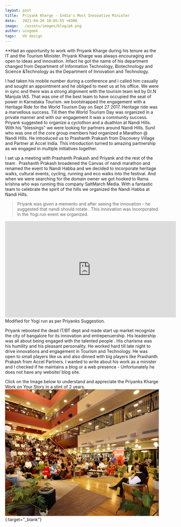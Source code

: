 ```yaml
---
layout: post
title:  Priyank Kharge - India's Most Innovative Minister 
date:   2021-04-26 10:05:55 +0300
image:   /assets/images/blog/pk.png
author: uixgeek
tags:   UX design
---
```


**Had an opportunity to work with Priyank Kharge during his tenure as the IT and the Tourism Minister. Priyank Kharge was always encouraging and open to ideas and innovation. Infact he got the name of his department changed from Department of Information Technology, Biotechnology and Science &Technology as the Department of Innovation and Technology.

I had taken his mobile number during a conference and i called him casually and sought an appointment and he obliged to meet us at his office. We were in sync and there was a strong alignment with the tourism team led by Dr.N Manjula IAS. That was one of the best team to have occupied the seat of power in Karnataka Tourism. we bootstrapped the engagement with a Heritage Ride for the World Tourism Day on Sept 27 2017. Heritage ride was a marvellous success. Till then the World Tourism Day was organized in a private manner and with our engagement it was a community success. Priyank suggested to organize a cyclothon and a duathlon at Nandi Hills. With his "blessings" we were looking for partners around Nandi Hills. Sunil who was one of the core group members had organized a Marathon @ Nandi Hills. He introduced us to Prashanth Prakash from Discovery Village and Partner at Accel India. This introduction turned to amazing partnership as we engaged in multiple initiatives together.  

I set up a meeting with Prashanth Prakash and Priyank and the rest of the team . Prashanth Prakash broadened the Canvas of nandi marathon and renamed the event to Nandi Habba and we decided to incorporate heritage walks, cultural events, cycling, running and eco walks into the festival. And when we were searching for the domain owner we got hooked to Rama krishna who was running this company SaltMarch Media. With a fantastic team to celebrate the spirit of the hills we organized the Nandi Habba at Nandi Hills.


> Priyank  was given a memento and after seeing the innovation - he suggested that nandi should rotate . This innovation was incorporated in the Yogi.run event we organized.

 <iframe width="560" height="315"
src="https://www.youtube.com/embed/uRtff1LpBpA" 
frameborder="0" 
allow="accelerometer; autoplay; encrypted-media; gyroscope; picture-in-picture" 
allowfullscreen></iframe>
Modified for Yogi run as per Priyanks Suggestion.  

Priyank rebooted the dead IT/BT dept and made start up market recognize the city of bangalore for its innovation and entrepenuership. His leadership was all about being engaged with the talented people . His charisma was his humility and his pleasant personality. He worked hard till late night to drive innovations and engagement in Tourism and Technology. He was open to small players like us and also dinned with big players like Prashanth Prakash from Accel Partners. I wanted to write about his work as a minister and I checked if he maintains a blog or a web presence - Unfortunately he does not have any website/ blog site.

Click on the Image below to understand and appreciate the Priyanks Kharge Work on Your Story in a stint of 2 years. [![Memento](/assets/images/blog/pk1.jpg)](https://yourstory.com/tag/priyank-kharge "Yogi run "){:target="_blank"}
